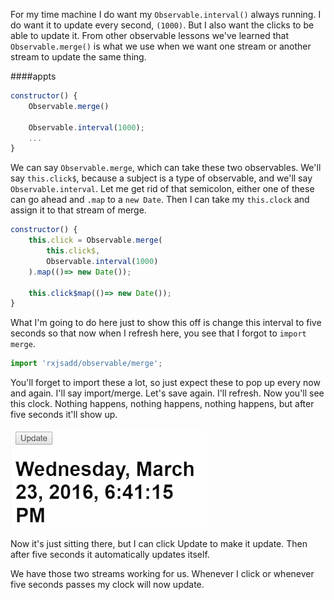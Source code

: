 For my time machine I do want my `Observable.interval()` always running. I do want it to update every second, `(1000)`. But I also want the clicks to be able to update it. From other observable lessons we've learned that `Observable.merge()` is what we use when we want one stream or another stream to update the same thing.

####appts
```javascript
constructor() {
    Observable.merge()

    Observable.interval(1000);
    ...
}
```

We can say `Observable.merge`, which can take these two observables. We'll say `this.click$`, because a subject is a type of observable, and we'll say `Observable.interval`. Let me get rid of that semicolon, either one of these can go ahead and `.map` to a `new Date`. Then I can take my `this.clock` and assign it to that stream of merge.

```javascript
constructor() {
    this.click = Observable.merge(
        this.click$,
        Observable.interval(1000)
    ).map(()=> new Date());
    
    this.click$map(()=> new Date());
}
```

What I'm going to do here just to show this off is change this interval to five seconds so that now when I refresh here, you see that I forgot to `import` `merge`. 

```javascript
import 'rxjsadd/observable/merge';
```

You'll forget to import these a lot, so just expect these to pop up every now and again. I'll say import/merge. Let's save again. I'll refresh. Now you'll see this clock. Nothing happens, nothing happens, nothing happens, but after five seconds it'll show up. 

![Appears after 5s](../images/angular-2-handle-clicks-and-intervals-together-with-merge-appears-after-5s.png)

Now it's just sitting there, but I can click Update to make it update. Then after five seconds it automatically updates itself.

We have those two streams working for us. Whenever I click or whenever five seconds passes my clock will now update.